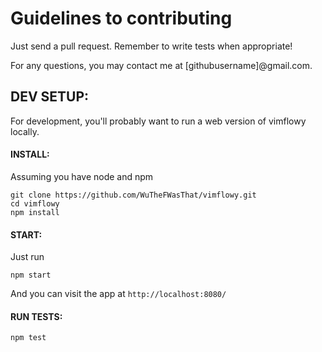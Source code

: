 # Guidelines to contributing

Just send a pull request.  Remember to write tests when appropriate!

For any questions, you may contact me at [githubusername]@gmail.com.

## DEV SETUP: ##

For development, you'll probably want to run a web version of vimflowy locally.

#### INSTALL: ####

Assuming you have node and npm

    git clone https://github.com/WuTheFWasThat/vimflowy.git
    cd vimflowy
    npm install

#### START: ####

Just run

    npm start

And you can visit the app at `http://localhost:8080/`

#### RUN TESTS: ####

    npm test

